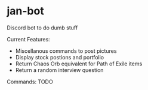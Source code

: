 # jan-bot
Discord bot to do dumb stuff

Current Features:
* Miscellanous commands to post pictures
* Display stock postions and portfolio
* Return Chaos Orb equivalent for Path of Exile items
* Return a random interview question

Commands:
TODO

